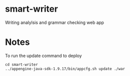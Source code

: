 # smart-writer 
Writing analylsis and grammar checking web app

# Notes
To run the update command to deploy

    cd smart-writer
    ../appengine-java-sdk-1.9.17/bin/appcfg.sh update ./war
